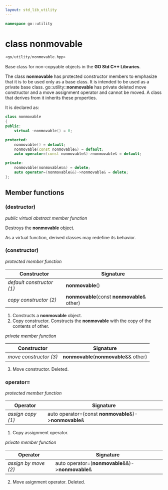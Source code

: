 ```yaml
---
layout: std_lib_utility
---
```


```c++
namespace go::utility
```

# class nonmovable

```c++
<go/utility/nonmovable.hpp>
```

Base class for non-copyable objects in the **GO Std C++ Libraries**.

The class **nonmovable** has protected constructor members to emphasize that it is
to be used only as a base class. It is intended to be used as a private base class.
go\::utility\::**nonmovable** has private deleted move constructor and a move
assignment operator and cannot be moved. A class that derives from it inherits
these properties.

It is declared as:

```c++
class nonmovable
{
public:
    virtual ~nonmovable() = 0;

protected:
    nonmovable() = default;
    nonmovable(const nonmovable&) = default;
    auto operator=(const nonmovable&)->nonmovable& = default;

private:
    nonmovable(nonmovable&&) = delete;
    auto operator=(nonmovable&&)->nonmovable& = delete;
};
```

## Member functions

### (destructor)

*public virtual abstract member function*

Destroys the **nonmovable** object.

As a virtual function, derived classes may redefine its behavior.

### (constructor)

*protected member function*

Constructor | Signature
-|-
*default constructor (1)* | **nonmovable**()
*copy constructor (2)* | **nonmovable**(const **nonmovable**& other)

1. Constructs a **nonmovable** object.
2. Copy constructor. Constructs the **nonmovable** with the copy of the contents of other.

*private member function*

Constructor | Signature
-|-
*move constructor (3)* | **nonmovable**(**nonmovable**&& other)

3. Move constructor. Deleted.

### operator=

*protected member function*

Operator | Signature
-|-
*assign copy (1)* | auto operator=(const **nonmovable**&)->**nonmovable**&

1. Copy assignment operator.

*private member function*

Operator | Signature
-|-
*assign by move (2)* | auto operator=(**nonmovable**&&)->**nonmovable**&

2. Move asignment operator. Deleted.
